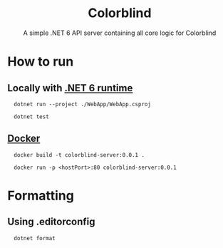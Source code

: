 <h1 align="center">Colorblind</h1>

<p align="center">A simple .NET 6 API server containing all core logic for Colorblind</p>

# How to run
## Locally with [.NET 6 runtime](https://dotnet.microsoft.com/en-us/download)
```
  dotnet run --project ./WebApp/WebApp.csproj
  
  dotnet test
```

## [Docker](https://docs.docker.com/get-docker/)

```
  docker build -t colorblind-server:0.0.1 .
  
  docker run -p <hostPort>:80 colorblind-server:0.0.1
```

# Formatting
## Using .editorconfig
```
  dotnet format
```
